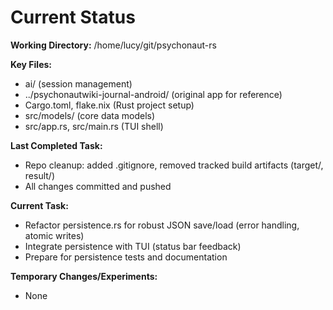 # Current Status

**Working Directory:** /home/lucy/git/psychonaut-rs

**Key Files:**
- ai/ (session management)
- ../psychonautwiki-journal-android/ (original app for reference)
- Cargo.toml, flake.nix (Rust project setup)
- src/models/ (core data models)
- src/app.rs, src/main.rs (TUI shell)

**Last Completed Task:**
- Repo cleanup: added .gitignore, removed tracked build artifacts (target/, result/)
- All changes committed and pushed

**Current Task:**
- Refactor persistence.rs for robust JSON save/load (error handling, atomic writes)
- Integrate persistence with TUI (status bar feedback)
- Prepare for persistence tests and documentation

**Temporary Changes/Experiments:**
- None
